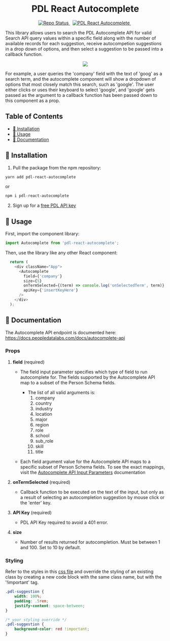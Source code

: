 <h1 align="center">PDL React Autocomplete</h1>
<p align="center">
  <a href="">
    <img src="https://img.shields.io/badge/repo%20status-Active-limegreen" alt="Repo Status">
  </a>&nbsp;
  <a href="https://www.npmjs.com/pdl-react-autocomplete">
    <img src="https://img.shields.io/npm/v/pdl-react-autocomplete.svg?logo=npm&logoColor=fff&label=NPM+package&color=limegreen" alt="PDL React Autocomplete" />
  </a>&nbsp;
</p>

This library allows users to search the PDL Autocomplete API for valid Search API query values within a specific field along with the number of available records for each suggestion, receive autocompetion suggestions in a drop down of options, and then select a suggestion to be passed into a callback function.

<p align="center">
  <img src="https://user-images.githubusercontent.com/103519873/166407827-c554983e-4b8e-4ba7-89a9-b851167f0b47.gif"/>
</p>

For example, a user queries the 'company' field with the text of 'goog' as a search term, and the autocomplete component will show a dropdown of options that most closely match this search, such as 'google'. The user either clicks or uses their keyboard to select 'google', and 'google' gets passed as the argument to a callback function has been passed down to this component as a prop.

## Table of Contents
- [🔧 Installation](#installation)
- [🚀 Usage](#usage)
- [📘 Documentation](#documentation)

## 🔧 Installation <a name="installation"></a>

1. Pull the package from the npm repository:

```bash
yarn add pdl-react-autocomplete
```
or
```bash
npm i pdl-react-autocomplete
```

2. Sign up for a [free PDL API key](https://www.peopledatalabs.com/signup)

## 🚀 Usage <a name="usage"></a>

First, import the component library:
```js
import Autocomplete from 'pdl-react-autocomplete';
```

Then, use the library like any other React component:
```js
  return (
    <div className="App">
      <Autocomplete
        field={'company'}
        size={5}
        onTermSelected={(term) => console.log('onSelectedTerm', term)}
        apiKey={'insertKeyHere'}
      />
    </div>
  );
```

## 📘 Documentation <a name="documentation"></a>
The Autocomplete API endpoint is documented here: https://docs.peopledatalabs.com/docs/autocomplete-api

### Props
1. **field** (required)
    - The field input parameter specifies which type of field to run autocomplete for. The fields supported by the Autocomplete API map to a subset of the Person Schema fields.
      - The list of all valid arguments is:
        1. company
        2. country
        3. industry
        4. location
        5. major
        6. region
        7. role
        8. school
        9. sub_role
        10. skill
        11. title

    - Each field argument value for the Autocomplete API maps to a specific subset of Person Schema fields. To see the exact mappings, visit the [Autocomplete API Input Parameters](https://docs.peopledatalabs.com/docs/input-parameters-autocomplete-api) documentation

2. **onTermSelected** (required)
    - Callback function to be executed on the text of the input, but only as a result of selecting an autocompletion suggestion by mouse click or the 'enter' key.

3. **API Key** (required)
    - PDL API Key required to avoid a 401 error.

4. **size**
    - Number of results returned for autocompletion. Must be between 1 and 100. Set to 10 by default.

### Styling
Refer to the styles in this [css file](https://github.com/peopledatalabs/pdl-react-autocomplete/blob/first/src/index.css) and override the styling of an existing class by creating a new code block with the same class name, but with the '!important' tag.
```css
.pdl-suggestion {
    width: 100%;
    padding: .5rem;
    justify-content: space-between;
}

/* your styling override */
.pdl-suggestion {
    background-color: red !important;
}
```

